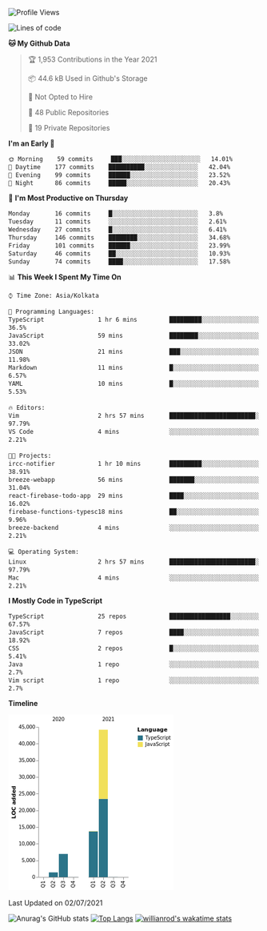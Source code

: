 <!--START_SECTION:waka-->
![Profile Views](http://img.shields.io/badge/Profile%20Views-0-blue)

![Lines of code](https://img.shields.io/badge/From%20Hello%20World%20I%27ve%20Written-66336%20lines%20of%20code-blue)

**🐱 My Github Data** 

> 🏆 1,953 Contributions in the Year 2021
 > 
> 📦 44.6 kB Used in Github's Storage 
 > 
> 🚫 Not Opted to Hire
 > 
> 📜 48 Public Repositories 
 > 
> 🔑 19 Private Repositories  
 > 
**I'm an Early 🐤** 

```text
🌞 Morning    59 commits     ███░░░░░░░░░░░░░░░░░░░░░░   14.01% 
🌆 Daytime    177 commits    ██████████░░░░░░░░░░░░░░░   42.04% 
🌃 Evening    99 commits     ██████░░░░░░░░░░░░░░░░░░░   23.52% 
🌙 Night      86 commits     █████░░░░░░░░░░░░░░░░░░░░   20.43%

```
📅 **I'm Most Productive on Thursday** 

```text
Monday       16 commits     █░░░░░░░░░░░░░░░░░░░░░░░░   3.8% 
Tuesday      11 commits     ░░░░░░░░░░░░░░░░░░░░░░░░░   2.61% 
Wednesday    27 commits     █░░░░░░░░░░░░░░░░░░░░░░░░   6.41% 
Thursday     146 commits    ████████░░░░░░░░░░░░░░░░░   34.68% 
Friday       101 commits    ██████░░░░░░░░░░░░░░░░░░░   23.99% 
Saturday     46 commits     ██░░░░░░░░░░░░░░░░░░░░░░░   10.93% 
Sunday       74 commits     ████░░░░░░░░░░░░░░░░░░░░░   17.58%

```


📊 **This Week I Spent My Time On** 

```text
⌚︎ Time Zone: Asia/Kolkata

💬 Programming Languages: 
TypeScript               1 hr 6 mins         █████████░░░░░░░░░░░░░░░░   36.5% 
JavaScript               59 mins             ████████░░░░░░░░░░░░░░░░░   33.02% 
JSON                     21 mins             ███░░░░░░░░░░░░░░░░░░░░░░   11.98% 
Markdown                 11 mins             █░░░░░░░░░░░░░░░░░░░░░░░░   6.57% 
YAML                     10 mins             █░░░░░░░░░░░░░░░░░░░░░░░░   5.53%

🔥 Editors: 
Vim                      2 hrs 57 mins       ████████████████████████░   97.79% 
VS Code                  4 mins              ░░░░░░░░░░░░░░░░░░░░░░░░░   2.21%

🐱‍💻 Projects: 
ircc-notifier            1 hr 10 mins        █████████░░░░░░░░░░░░░░░░   38.91% 
breeze-webapp            56 mins             ███████░░░░░░░░░░░░░░░░░░   31.04% 
react-firebase-todo-app  29 mins             ████░░░░░░░░░░░░░░░░░░░░░   16.02% 
firebase-functions-typesc18 mins             ██░░░░░░░░░░░░░░░░░░░░░░░   9.96% 
breeze-backend           4 mins              ░░░░░░░░░░░░░░░░░░░░░░░░░   2.21%

💻 Operating System: 
Linux                    2 hrs 57 mins       ████████████████████████░   97.79% 
Mac                      4 mins              ░░░░░░░░░░░░░░░░░░░░░░░░░   2.21%

```

**I Mostly Code in TypeScript** 

```text
TypeScript               25 repos            █████████████████░░░░░░░░   67.57% 
JavaScript               7 repos             ████░░░░░░░░░░░░░░░░░░░░░   18.92% 
CSS                      2 repos             █░░░░░░░░░░░░░░░░░░░░░░░░   5.41% 
Java                     1 repo              ░░░░░░░░░░░░░░░░░░░░░░░░░   2.7% 
Vim script               1 repo              ░░░░░░░░░░░░░░░░░░░░░░░░░   2.7%

```


**Timeline**

![Chart not found](https://raw.githubusercontent.com/wise-introvert/wise-introvert/master/charts/bar_graph.png) 


 Last Updated on 02/07/2021
<!--END_SECTION:waka-->
![Anurag's GitHub stats](https://github-readme-stats.vercel.app/api?username=wise-introvert&count_private=true&show_icons=true)
[![Top Langs](https://github-readme-stats.vercel.app/api/top-langs/?username=wise-introvert&langs_count=10)](https://github.com/anuraghazra/github-readme-stats)
[![willianrod's wakatime stats](https://github-readme-stats.vercel.app/api/wakatime?username=wiseintrovert)](https://github.com/anuraghazra/github-readme-stats)
